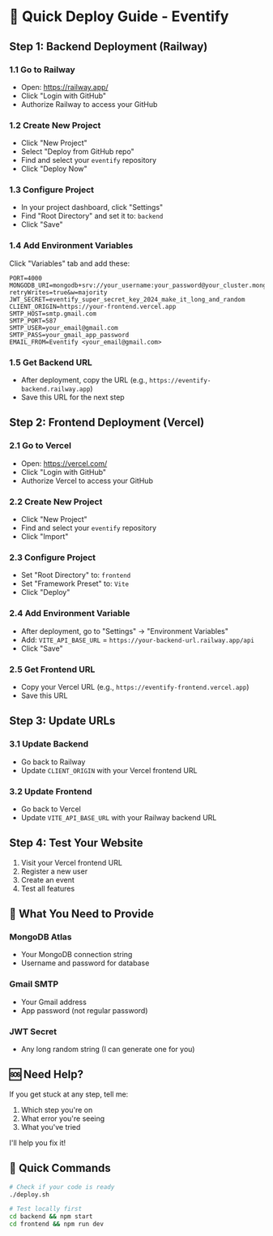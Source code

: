 # 🚀 Quick Deploy Guide - Eventify

## Step 1: Backend Deployment (Railway)

### 1.1 Go to Railway
- Open: https://railway.app/
- Click "Login with GitHub"
- Authorize Railway to access your GitHub

### 1.2 Create New Project
- Click "New Project"
- Select "Deploy from GitHub repo"
- Find and select your `eventify` repository
- Click "Deploy Now"

### 1.3 Configure Project
- In your project dashboard, click "Settings"
- Find "Root Directory" and set it to: `backend`
- Click "Save"

### 1.4 Add Environment Variables
Click "Variables" tab and add these:

```
PORT=4000
MONGODB_URI=mongodb+srv://your_username:your_password@your_cluster.mongodb.net/eventify?retryWrites=true&w=majority
JWT_SECRET=eventify_super_secret_key_2024_make_it_long_and_random
CLIENT_ORIGIN=https://your-frontend.vercel.app
SMTP_HOST=smtp.gmail.com
SMTP_PORT=587
SMTP_USER=your_email@gmail.com
SMTP_PASS=your_gmail_app_password
EMAIL_FROM=Eventify <your_email@gmail.com>
```

### 1.5 Get Backend URL
- After deployment, copy the URL (e.g., `https://eventify-backend.railway.app`)
- Save this URL for the next step

## Step 2: Frontend Deployment (Vercel)

### 2.1 Go to Vercel
- Open: https://vercel.com/
- Click "Login with GitHub"
- Authorize Vercel to access your GitHub

### 2.2 Create New Project
- Click "New Project"
- Find and select your `eventify` repository
- Click "Import"

### 2.3 Configure Project
- Set "Root Directory" to: `frontend`
- Set "Framework Preset" to: `Vite`
- Click "Deploy"

### 2.4 Add Environment Variable
- After deployment, go to "Settings" → "Environment Variables"
- Add: `VITE_API_BASE_URL` = `https://your-backend-url.railway.app/api`
- Click "Save"

### 2.5 Get Frontend URL
- Copy your Vercel URL (e.g., `https://eventify-frontend.vercel.app`)
- Save this URL

## Step 3: Update URLs

### 3.1 Update Backend
- Go back to Railway
- Update `CLIENT_ORIGIN` with your Vercel frontend URL

### 3.2 Update Frontend
- Go back to Vercel
- Update `VITE_API_BASE_URL` with your Railway backend URL

## Step 4: Test Your Website

1. Visit your Vercel frontend URL
2. Register a new user
3. Create an event
4. Test all features

## 🔧 What You Need to Provide

### MongoDB Atlas
- Your MongoDB connection string
- Username and password for database

### Gmail SMTP
- Your Gmail address
- App password (not regular password)

### JWT Secret
- Any long random string (I can generate one for you)

## 🆘 Need Help?

If you get stuck at any step, tell me:
1. Which step you're on
2. What error you're seeing
3. What you've tried

I'll help you fix it!

## 🎯 Quick Commands

```bash
# Check if your code is ready
./deploy.sh

# Test locally first
cd backend && npm start
cd frontend && npm run dev
```
